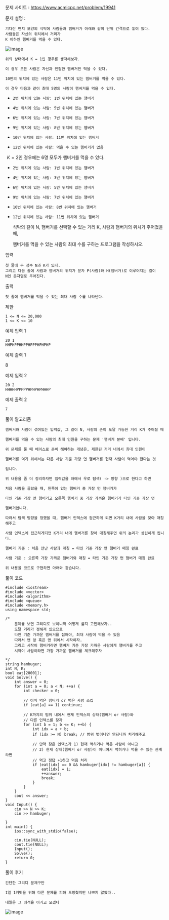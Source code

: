 문제 사이트 : https://www.acmicpc.net/problem/19941

문제 설명 :

    기다란 벤치 모양의 식탁에 사람들과 햄버거가 아래와 같이 단위 간격으로 놓여 있다. 
    사람들은 자신의 위치에서 거리가 
    K 이하인 햄버거를 먹을 수 있다.

![image](https://github.com/user-attachments/assets/d8495aac-d9cb-4cb9-83f3-c964d92807b6)

    위의 상태에서 K = 1인 경우를 생각해보자.
    
    이 경우 모든 사람은 자신과 인접한 햄버거만 먹을 수 있다.
    
    10번의 위치에 있는 사람은 11번 위치에 있는 햄버거를 먹을 수 있다.
    
    이 경우 다음과 같이 최대 5명의 사람이 햄버거를 먹을 수 있다.

-     2번 위치에 있는 사람: 1번 위치에 있는 햄버거
-     4번 위치에 있는 사람: 5번 위치에 있는 햄버거
-     6번 위치에 있는 사람: 7번 위치에 있는 햄버거
-     9번 위치에 있는 사람: 8번 위치에 있는 햄버거
-     10번 위치에 있는 사람: 11번 위치에 있는 햄버거
-     12번 위치에 있는 사람: 먹을 수 있는 햄버거가 없음
 
$K = 2$인 경우에는 6명 모두가 햄버거를 먹을 수 있다.

-     2번 위치에 있는 사람: 1번 위치에 있는 햄버거
-     4번 위치에 있는 사람: 3번 위치에 있는 햄버거
-     6번 위치에 있는 사람: 5번 위치에 있는 햄버거
-     9번 위치에 있는 사람: 7번 위치에 있는 햄버거
-     10번 위치에 있는 사람: 8번 위치에 있는 햄버거
-     12번 위치에 있는 사람: 11번 위치에 있는 햄버거

    식탁의 길이 N, 햄버거를 선택할 수 있는 거리 K, 사람과 햄버거의 위치가 주어졌을 때, 
    
    햄버거를 먹을 수 있는 사람의 최대 수를 구하는 프로그램을 작성하시오.

입력

    첫 줄에 두 정수 N과 K가 있다. 
    그리고 다음 줄에 사람과 햄버거의 위치가 문자 P(사람)와 H(햄버거)로 이루어지는 길이 
    N인 문자열로 주어진다.

출력

    첫 줄에 햄버거를 먹을 수 있는 최대 사람 수를 나타낸다.

제한

    1 <= N <= 20,000
    1 <= K <= 10
    
예제 입력 1 

    20 1
    HHPHPPHHPPHPPPHPHPHP

예제 출력 1 

8

예제 입력 2 
    
    20 2
    HHHHHPPPPPHPHPHPHHHP

예제 출력 2 

    7

풀이 알고리즘

    햄버거와 사람이 섞여있는 입력값, 그 길이 N, 사람의 손이 도달 가능한 거리 K가 주어질 때

    햄버거를 먹을 수 있는 사람의 최대 인원을 구하는 문제 '햄버거 분배' 입니다.

    위 문제를 풀 때 베이스로 준비 해야하는 개념은, 제한된 거리 내에서 최대 인원이

    햄버거를 먹기 위해서는 다른 사람 기준 가장 먼 햄버거를 현재 사람이 먹어야 한다는 것

    입니다.

    위 내용을 좀 더 정리하자면 입력값을 좌에서 우로 탐색( -> 방향 )으로 한다고 하면

    처음 사람을 골랐을 때, 왼쪽에 있는 햄버거 중 가장 먼 햄버거가
    
    타인 기준 가장 먼 햄버거고 오른쪽 햄버거 중 가장 가까운 햄버거가 타인 기중 가장 먼

    햄버거입니다.

    따라서 탐색 방향을 정했을 때, 햄버거 인덱스에 접근하게 되면 K거리 내에 사람을 찾아 매칭해주고

    사람 인덱스에 접근하게되면 K거리 내에 햄버거를 찾아 매칭해주면 위의 논리가 성립하게 됩니다.

    햄버거 기준 : 처음 만난 사람과 매칭 = 타인 기준 가장 먼 햄버거 매칭 완료

    사람 기준 : 오른쪽 가장 가까운 햄버거와 매칭 = 타인 기준 가장 먼 햄버거 매칭 완료

    위 내용을 코드로 구현하면 아래와 같습니다.

풀이 코드

    #include <iostream>
    #include <vector>
    #include <algorithm>
    #include <queue>
    #include <memory.h>
    using namespace std;
    
    /*
        문제를 보면 그리디로 보이니까 어떻게 풀지 고민해보자..
        도달 거리가 정해져 있으므로
        타인 기준 가까운 햄버거를 집어야, 최대 사람이 먹을 수 있음
        따라서 맨 앞 혹은 맨 뒤에서 시작하자.
        그리고 시작이 햄버거라면 햄버거 기준 가장 가까운 사람에게 햄버거를 주고
        시작이 사람이라면 가장 가까운 햄버거를 체크해주자
    
    */
    string hambuger;
    int N, K;
    bool eat[20001];
    void Solve() {
        int answer = 0;
        for (int a = 0; a < N; ++a) {
            int checker = 0;
    
            // 이미 먹은 햄버거 or 먹은 사람 스킵
            if (eat[a] == 1) continue;
    
            // K까지의 범위 내에서 현재 인덱스의 상태(햄버거 or 사람)와
            // 다른 인덱스를 찾자
            for (int b = 1; b <= K; ++b) {
                int idx = a + b;
                if (idx >= N) break; // 범위 벗어나면 안되니까 처리해주고
    
                // 만약 찾은 인덱스가 1) 현재 먹히거나 먹은 사람이 아니고
                // 2) 현재 상태(햄버거 or 사람)이 아니여서 먹히거나 먹을 수 있는 관계라면
                // 먹고 정답 +1하고 먹음 처리
                if (eat[idx] == 0 && hambuger[idx] != hambuger[a]) {
                    eat[idx] = 1;
                    ++answer;
                    break;
                }
            }
        }
        cout << answer;
    }
    void Input() {
        cin >> N >> K;
        cin >> hambuger;
    
    }
    int main() {
        ios::sync_with_stdio(false);
    
        cin.tie(NULL);
        cout.tie(NULL);
        Input();
        Solve();
        return 0;
    }

풀이 후기

    간단한 그리디 문제구만

    1일 1커밋을 위해 다른 문제를 피해 도망쳤지만 나쁘지 않았따..

    내일은 그 녀석을 이기고 오겠다
    
![image](https://github.com/user-attachments/assets/5f75fd83-1142-4562-b3a5-155503144701)


    
